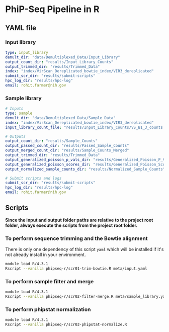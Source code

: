 # PhiP-Seq Pipeline in R

## YAML file

### Input library
```yaml
type: input_library
demult_dir: "data/Demultiplexed_Data/Input_Library"
output_count_dir: "results/Input_Library_Counts"
output_trimmed_dir: "results/Trimmed_Data"
index: "index/VirScan_Dereplicated_bowtie_index/VIR3_dereplicated"
submit_scr_dir: "results/submit-scripts"
hpc_log_dir: "results/hpc-log"
email: rohit.farmer@nih.gov
```

### Sample library
```yaml
# Inputs
type: sample
demult_dir: "data/Demultiplexed_Data/Sample_Data"
index: "index/VirScan_Dereplicated_bowtie_index/VIR3_dereplicated"
input_library_count_file: "results/Input_Library_Counts/VS_B1_3_counts.tsv"

# Outputs
output_count_dir: "results/Sample_Counts"
output_passed_count_dir: "results/Passed_Sample_Counts"
output_merged_count_dir: "results/Sample_Counts_Merged"
output_trimmed_dir: "results/Trimmed_Data"
output_generalized_poisson_p_vals_dir: "results/Generalized_Poisson_P_Vals"
output_generalized_poisson_scores_dir: "results/Generalized_Poisson_Scores"
output_normalized_sample_counts_dir: "results/Normalized_Sample_Counts"

# Submit scripts and logs
submit_scr_dir: "results/submit-scripts"
hpc_log_dir: "results/hpc-log"
email: rohit.farmer@nih.gov 
```

## Scripts
**Since the input and output folder paths are relative to the project root folder, always execute the scripts from the project root folder.**

### To perform sequence trimming and the Bowtie alignment
There is only one dependency of this script `yaml` which will be installed if it's not already install in your environment. 

```bash
module load R/4.3.1
Rscript --vanilla phipseq-r/scr01-trim-bowtie.R meta/input.yaml
```

### To perform sample filter and merge
```bash
module load R/4.3.1
Rscript --vanilla phipseq-r/scr02-filter-merge.R meta/sample_library.yaml
```

### To perform phipstat normalization
```bash
module load R/4.3.1
Rscript --vanilla phipseq-r/scr03-phipstat-normalize.R
```
